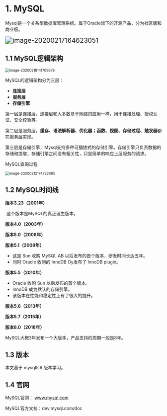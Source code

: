 # 1. MySQL

​	Mysql是一个关系型数据库管理系统。属于Oracle旗下的开源产品，分为社区版和商业版。



<img src="https://gitee.com/Jackpotsss/pic_go/raw/master/img/image-20200217164623051.png" alt="image-20200217164623051" style="zoom:150%;" />



## 1.1 MySQL逻辑架构



<img src="https://gitee.com/Jackpotsss/pic_go/raw/master/img/image-20200218141709678.png" alt="image-20200218141709678" style="zoom:80%;" />



MySQL的逻辑架构分为三层：

- **连接层**
- **服务层**
- **存储引擎**



​	第一层是连接层，连接层和大多数基于网络的应用一样，用于连接处理、授权认证、安全校验等。

​	第二层是服务层，**缓存、语法解析器、优化器；函数、视图、存储过程、触发器**都在服务层实现。

​	第三层是存储引擎，Mysql支持多种可插拔式的存储引擎。存储引擎只负责数据的存储和提取，存储引擎之间没有相关性，只是简单的响应上层服务的请求。



MySQL查询过程

<img src="https://gitee.com/Jackpotsss/pic_go/raw/master/img/image-20200212174722495.png?raw=true" alt="image-20200212174722495" style="zoom: 80%;" />



## 1.2 MySQL时间线

**版本3.23（2001年）**

​	这个版本是MySQL的真正诞生版本。

**版本4.0（2003年）**

**版本5.0（2006年）**

**版本5.1（2008年）**

- 这是 Sun 收购 MySQL AB 以后发布的首个版本，研发时间长达五年。
- 同时 Oracle 收购的 InnoDB Oy发布了 InnoDB plugin。

**版本5.5（2010年）**

- Oracle 收购 Sun 以后发布的首个版本。
- InnoDB 成为默认的存储引擎。
- 该版本在性能和稳定性上有了很大的提升。

**版本5.6（2013年）**

**版本5.7（2015年）**

**版本8.0（2018年）**

MySQL大概3年发布一个大版本，产品支持的周期一般是8年。

## 1.3 版本

本文基于 mysql5.6 版本学习。

## 1.4 官网

MySQL官网：		www.mysql.com

MySQL官方文档：dev.mysql.com/doc

